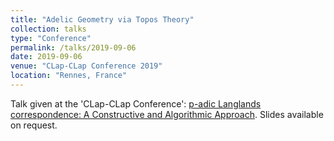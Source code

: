 ```yaml
---
title: "Adelic Geometry via Topos Theory"
collection: talks
type: "Conference"
permalink: /talks/2019-09-06
date: 2019-09-06
venue: "CLap-CLap Conference 2019"
location: "Rennes, France"
---
```


Talk given at the 'CLap-CLap Conference': <a href="https://www.lebesgue.fr/content/sem2019-clapclap" target ="_blank"> p-adic Langlands correspondence: A Constructive and Algorithmic Approach</a>. Slides available on request.


